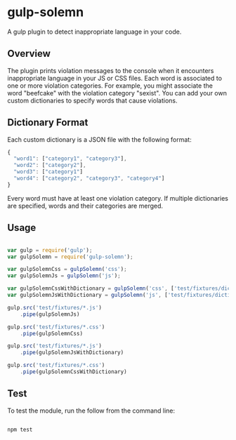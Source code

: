 # gulp-solemn
A gulp plugin to detect inappropriate language in your code.

## Overview
The plugin prints violation messages to the console when it encounters inappropriate language in your JS or CSS files.  Each word is associated to one or more violation categories.  For example, you might associate the word "beefcake" with the violation category "sexist".  You can add your own custom dictionaries to specify words that cause violations.

## Dictionary Format
Each custom dictionary is a JSON file with the following format:

```js
{
  "word1": ["category1", "category3"],
  "word2": ["category2"],
  "word3": ["category1"]
  "word4": ["category2", "category3", "category4"]
}
```

Every word must have at least one violation category.  If multiple dictionaries are specified, words and their categories are merged.

## Usage
```js

var gulp = require('gulp');
var gulpSolemn = require('gulp-solemn');

var gulpSolemnCss = gulpSolemn('css');
var gulpSolemnJs = gulpSolemn('js');

var gulpSolemnCssWithDictionary = gulpSolemn('css', ['test/fixtures/dictionary1.json', 'test/fixtures/dictionary2.json']);
var gulpSolemnJsWithDictionary = gulpSolemn('js', ['test/fixtures/dictionary1.json', 'test/fixtures/dictionary2.json']);

gulp.src('test/fixtures/*.js')
    .pipe(gulpSolemnJs)

gulp.src('test/fixtures/*.css')
    .pipe(gulpSolemnCss)

gulp.src('test/fixtures/*.js')
    .pipe(gulpSolemnJsWithDictionary)

gulp.src('test/fixtures/*.css')
    .pipe(gulpSolemnCssWithDictionary)

```

## Test
To test the module, run the follow from the command line:
```js

npm test

```
